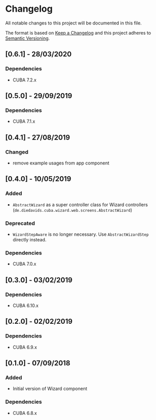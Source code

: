 # Changelog
All notable changes to this project will be documented in this file.

The format is based on [Keep a Changelog](http://keepachangelog.com/en/1.0.0/)
and this project adheres to [Semantic Versioning](http://semver.org/spec/v2.0.0.html).

## [0.6.1] - 28/03/2020

### Dependencies
- CUBA 7.2.x

## [0.5.0] - 29/09/2019

### Dependencies
- CUBA 7.1.x

## [0.4.1] - 27/08/2019

### Changed
-  remove example usages from app component

## [0.4.0] - 10/05/2019


### Added
- `AbstractWizard` as a super controller class for Wizard controllers (`de.diedavids.cuba.wizard.web.screens.AbstractWizard`)

### Deprecated
- `WizardStepAware` is no longer necessary. Use `AbstractWizardStep` directly instead.

### Dependencies
- CUBA 7.0.x


## [0.3.0] - 03/02/2019

### Dependencies
- CUBA 6.10.x


## [0.2.0] - 02/02/2019

### Dependencies
- CUBA 6.9.x


## [0.1.0] - 07/09/2018

### Added
- Initial version of Wizard component

### Dependencies
- CUBA 6.8.x

